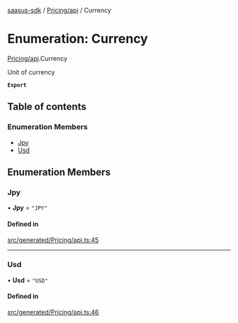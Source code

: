 [saasus-sdk](../README.md) / [Pricing/api](../modules/Pricing_api.md) / Currency

# Enumeration: Currency

[Pricing/api](../modules/Pricing_api.md).Currency

Unit of currency

**`Export`**

## Table of contents

### Enumeration Members

- [Jpy](Pricing_api.Currency.md#jpy)
- [Usd](Pricing_api.Currency.md#usd)

## Enumeration Members

### Jpy

• **Jpy** = ``"JPY"``

#### Defined in

[src/generated/Pricing/api.ts:45](https://github.com/saasus-platform/saasus-sdk-javascript/blob/09ef427/src/generated/Pricing/api.ts#L45)

___

### Usd

• **Usd** = ``"USD"``

#### Defined in

[src/generated/Pricing/api.ts:46](https://github.com/saasus-platform/saasus-sdk-javascript/blob/09ef427/src/generated/Pricing/api.ts#L46)
